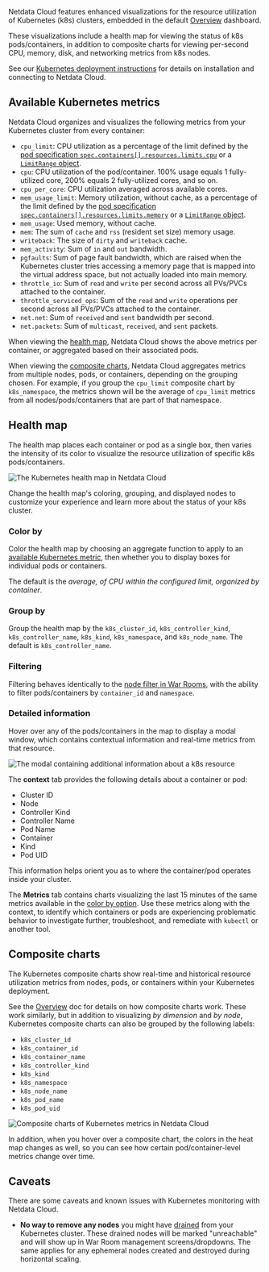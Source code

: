 <!--
title: "Kubernetes visualizations"
description: "Netdata Cloud features rich, zero-configuration Kubernetes monitoring for the resource utilization and application metrics of Kubernetes (k8s) clusters."
custom_edit_url: "https://github.com/netdata/netdata/blob/master/docs/cloud/visualize/kubernetes.md"
sidebar_label: "Kubernetes visualizations"
learn_status: "Published"
learn_topic_type: "Concepts"
learn_rel_path: "Operations/Visualizations"
-->

Netdata Cloud features enhanced visualizations for the resource utilization of Kubernetes (k8s) clusters, embedded in
the default [Overview](https://github.com/netdata/netdata/blob/master/docs/cloud/visualize/overview.md) dashboard.

These visualizations include a health map for viewing the status of k8s pods/containers, in addition to composite charts
for viewing per-second CPU, memory, disk, and networking metrics from k8s nodes.

See our [Kubernetes deployment instructions](https://github.com/netdata/netdata/blob/master/packaging/installer/methods/kubernetes.md) for details on
installation and connecting to Netdata Cloud.

## Available Kubernetes metrics

Netdata Cloud organizes and visualizes the following metrics from your Kubernetes cluster from every container:

- `cpu_limit`: CPU utilization as a percentage of the limit defined by the [pod specification
  `spec.containers[].resources.limits.cpu`](https://kubernetes.io/docs/concepts/configuration/manage-resources-containers/#resource-requests-and-limits-of-pod-and-container)
  or a [`LimitRange`
  object](https://kubernetes.io/docs/tasks/administer-cluster/manage-resources/cpu-default-namespace/#create-a-limitrange-and-a-pod).
- `cpu`: CPU utilization of the pod/container. 100% usage equals 1 fully-utilized core, 200% equals 2 fully-utilized
  cores, and so on.
- `cpu_per_core`: CPU utilization averaged across available cores.
- `mem_usage_limit`: Memory utilization, without cache, as a percentage of the limit defined by the [pod specification
  `spec.containers[].resources.limits.memory`](https://kubernetes.io/docs/concepts/configuration/manage-resources-containers/#resource-requests-and-limits-of-pod-and-container)
  or a [`LimitRange`
  object](https://kubernetes.io/docs/tasks/administer-cluster/manage-resources/cpu-default-namespace/#create-a-limitrange-and-a-pod).
- `mem_usage`: Used memory, without cache.
- `mem`: The sum of `cache` and `rss` (resident set size) memory usage.
- `writeback`: The size of `dirty` and `writeback` cache.
- `mem_activity`: Sum of `in` and `out` bandwidth.
- `pgfaults`: Sum of page fault bandwidth, which are raised when the Kubernetes cluster tries accessing a memory page
  that is mapped into the virtual address space, but not actually loaded into main memory.
- `throttle_io`: Sum of `read` and `write` per second across all PVs/PVCs attached to the container.
- `throttle_serviced_ops`: Sum of the `read` and `write` operations per second across all PVs/PVCs attached to the
  container.
- `net.net`: Sum of `received` and `sent` bandwidth per second.
- `net.packets`: Sum of `multicast`, `received`, and `sent` packets.

When viewing the [health map](#health-map), Netdata Cloud shows the above metrics per container, or aggregated based on
their associated pods.

When viewing the [composite charts](#composite-charts), Netdata Cloud aggregates metrics from multiple nodes, pods, or
containers, depending on the grouping chosen. For example, if you group the `cpu_limit` composite chart by
`k8s_namespace`, the metrics shown will be the average of `cpu_limit` metrics from all nodes/pods/containers that are
part of that namespace.

## Health map

The health map places each container or pod as a single box, then varies the intensity of its color to visualize the
resource utilization of specific k8s pods/containers.

![The Kubernetes health map in Netdata
Cloud](https://user-images.githubusercontent.com/1153921/106964367-39f54100-66ff-11eb-888c-5a04f8abb3d0.png)

Change the health map's coloring, grouping, and displayed nodes to customize your experience and learn more about the
status of your k8s cluster.

### Color by

Color the health map by choosing an aggregate function to apply to an [available Kubernetes
metric](#available-kubernetes-metrics), then whether you to display boxes for individual pods or containers. 

The default is the _average, of CPU within the configured limit, organized by container_.

### Group by

Group the health map by the `k8s_cluster_id`, `k8s_controller_kind`, `k8s_controller_name`, `k8s_kind`, `k8s_namespace`,
and `k8s_node_name`. The default is `k8s_controller_name`.

### Filtering

Filtering behaves identically to the [node filter in War Rooms](https://github.com/netdata/netdata/blob/master/docs/cloud/war-rooms.md#node-filter), with the ability to
filter pods/containers by `container_id` and `namespace`.

### Detailed information

Hover over any of the pods/containers in the map to display a modal window, which contains contextual information
and real-time metrics from that resource.

![The modal containing additional information about a k8s
resource](https://user-images.githubusercontent.com/1153921/106964369-3a8dd780-66ff-11eb-8a8a-a5c8f0d5711f.png)

The **context** tab provides the following details about a container or pod:

- Cluster ID
- Node
- Controller Kind
- Controller Name
- Pod Name
- Container
- Kind
- Pod UID

This information helps orient you as to where the container/pod operates inside your cluster.

The **Metrics** tab contains charts visualizing the last 15 minutes of the same metrics available in the [color by
option](#color-by). Use these metrics along with the context, to identify which containers or pods are experiencing
problematic behavior to investigate further, troubleshoot, and remediate with `kubectl` or another tool.

## Composite charts

The Kubernetes composite charts show real-time and historical resource utilization metrics from nodes, pods, or
containers within your Kubernetes deployment.

See the [Overview](https://github.com/netdata/netdata/blob/master/docs/cloud/visualize/overview.md#definition-bar) doc for details on how composite charts work. These
work similarly, but in addition to visualizing _by dimension_ and _by node_, Kubernetes composite charts can also be
grouped by the following labels:

- `k8s_cluster_id`
- `k8s_container_id`
- `k8s_container_name`
- `k8s_controller_kind`
- `k8s_kind`
- `k8s_namespace`
- `k8s_node_name`
- `k8s_pod_name`
- `k8s_pod_uid`

![Composite charts of Kubernetes metrics in Netdata
Cloud](https://user-images.githubusercontent.com/1153921/106964370-3a8dd780-66ff-11eb-8858-05b2253b25c6.png)

In addition, when you hover over a composite chart, the colors in the heat map changes as well, so you can see how
certain pod/container-level metrics change over time.

## Caveats

There are some caveats and known issues with Kubernetes monitoring with Netdata Cloud.

- **No way to remove any nodes** you might have
  [drained](https://kubernetes.io/docs/tasks/administer-cluster/safely-drain-node/) from your Kubernetes cluster. These
  drained nodes will be marked "unreachable" and will show up in War Room management screens/dropdowns. The same applies
  for any ephemeral nodes created and destroyed during horizontal scaling.
